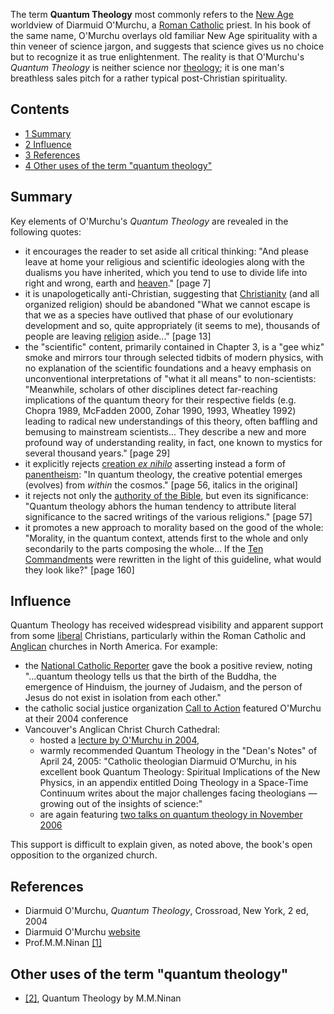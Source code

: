 The term **Quantum Theology** most commonly refers to the
[New Age](http://en.wikipedia.org/wiki/New_Age "w:New Age")
worldview of Diarmuid O'Murchu, a
[Roman Catholic](Roman_Catholicism "Roman Catholicism") priest. In
his book of the same name, O'Murchu overlays old familiar New Age
spirituality with a thin veneer of science jargon, and suggests
that science gives us no choice but to recognize it as true
enlightenment. The reality is that O'Murchu's *Quantum Theology* is
neither science nor [theology](Theology "Theology"); it is one
man's breathless sales pitch for a rather typical post-Christian
spirituality.

## Contents

-   [1 Summary](#Summary)
-   [2 Influence](#Influence)
-   [3 References](#References)
-   [4 Other uses of the term "quantum theology"](#Other_uses_of_the_term_.22quantum_theology.22)

## Summary

Key elements of O'Murchu's *Quantum Theology* are revealed in the
following quotes:

-   it encourages the reader to set aside all critical thinking:
    "And please leave at home your religious and scientific ideologies
    along with the dualisms you have inherited, which you tend to use
    to divide life into right and wrong, earth and
    [heaven](Heaven "Heaven")." [page 7]
-   it is unapologetically anti-Christian, suggesting that
    [Christianity](Christianity "Christianity") (and all organized
    religion) should be abandoned "What we cannot escape is that we as
    a species have outlived that phase of our evolutionary development
    and so, quite appropriately (it seems to me), thousands of people
    are leaving [religion](Religion "Religion") aside..." [page 13]
-   the "scientific" content, primarily contained in Chapter 3, is
    a "gee whiz" smoke and mirrors tour through selected tidbits of
    modern physics, with no explanation of the scientific foundations
    and a heavy emphasis on unconventional interpretations of "what it
    all means" to non-scientists: "Meanwhile, scholars of other
    disciplines detect far-reaching implications of the quantum theory
    for their respective fields (e.g. Chopra 1989, McFadden 2000, Zohar
    1990, 1993, Wheatley 1992) leading to radical new understandings of
    this theory, often baffling and bemusing to mainstream
    scientists... They describe a new and more profound way of
    understanding reality, in fact, one known to mystics for several
    thousand years." [page 29]
-   it explicitly rejects
    [creation *ex nihilo*](Creation_ex_nihilo "Creation ex nihilo")
    asserting instead a form of
    [panentheism](Panentheism "Panentheism"): "In quantum theology, the
    creative potential emerges (evolves) from *within* the cosmos."
    [page 56, italics in the original]
-   it rejects not only the
    [authority of the Bible](Authority_of_the_Bible "Authority of the Bible"),
    but even its significance: "Quantum theology abhors the human
    tendency to attribute literal significance to the sacred writings
    of the various religions." [page 57]
-   it promotes a new approach to morality based on the good of the
    whole: "Morality, in the quantum context, attends first to the
    whole and only secondarily to the parts composing the whole... If
    the [Ten Commandments](Ten_Commandments "Ten Commandments") were
    rewritten in the light of this guideline, what would they look
    like?" [page 160]

## Influence

Quantum Theology has received widespread visibility and apparent
support from some [liberal](Liberalism "Liberalism") Christians,
particularly within the Roman Catholic and
[Anglican](Anglicanism "Anglicanism") churches in North America.
For example:

-   the
    [National Catholic Reporter](http://www.nationalcatholicreporter.org/todaystake/tt012704.htm)
    gave the book a positive review, noting "...quantum theology tells
    us that the birth of the Buddha, the emergence of Hinduism, the
    journey of Judaism, and the person of Jesus do not exist in
    isolation from each other."
-   the catholic social justice organization
    [Call to Action](http://www.cta-usa.org/) featured O'Murchu at
    their 2004 conference
-   Vancouver's Anglican Christ Church Cathedral:
    -   hosted a
        [lecture by O'Murchu in 2004](http://www.vst.edu/pdfs/OmurchuBrochure.pdf),
    -   warmly recommended Quantum Theology in the "Dean's Notes" of
        April 24, 2005: "Catholic theologian Diarmuid O’Murchu, in his
        excellent book Quantum Theology: Spiritual Implications of the New
        Physics, in an appendix entitled Doing Theology in a Space-Time
        Continuum writes about the major challenges facing theologians —
        growing out of the insights of science:"
    -   are again featuring
        [two talks on quantum theology in November 2006](http://www.cathedral.vancouver.bc.ca/news_info/wed.htm)


This support is difficult to explain given, as noted above, the
book's open opposition to the organized church.

## References

-   Diarmuid O'Murchu, *Quantum Theology*, Crossroad, New York, 2
    ed, 2004
-   Diarmuid O'Murchu [website](http://www.diarmuid13.com/)
-   Prof.M.M.Ninan
    [[1]](http://www.oration.com/~mm9n/articles/quan/index.htm)

## Other uses of the term "quantum theology"

-   [[2]](http://www.amazon.com/Quantum-Theology-M-M-Ninan/dp/1440411980),
    Quantum Theology by M.M.Ninan



